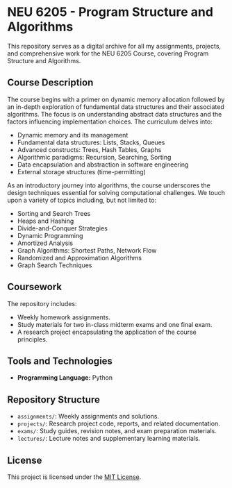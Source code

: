 # NEU 6205 - Program Structure and Algorithms

This repository serves as a digital archive for all my assignments, projects, and comprehensive work for the NEU 6205 Course, covering Program Structure and Algorithms.

## Course Description

The course begins with a primer on dynamic memory allocation followed by an in-depth exploration of fundamental data structures and their associated algorithms. The focus is on understanding abstract data structures and the factors influencing implementation choices. The curriculum delves into:

- Dynamic memory and its management
- Fundamental data structures: Lists, Stacks, Queues
- Advanced constructs: Trees, Hash Tables, Graphs
- Algorithmic paradigms: Recursion, Searching, Sorting
- Data encapsulation and abstraction in software engineering
- External storage structures (time-permitting)

As an introductory journey into algorithms, the course underscores the design techniques essential for solving computational challenges. We touch upon a variety of topics including, but not limited to:

- Sorting and Search Trees
- Heaps and Hashing
- Divide-and-Conquer Strategies
- Dynamic Programming
- Amortized Analysis
- Graph Algorithms: Shortest Paths, Network Flow
- Randomized and Approximation Algorithms
- Graph Search Techniques

## Coursework

The repository includes:

- Weekly homework assignments.
- Study materials for two in-class midterm exams and one final exam.
- A research project encapsulating the application of the course principles.

## Tools and Technologies

- **Programming Language:** Python

## Repository Structure

- `assignments/`: Weekly assignments and solutions.
- `projects/`: Research project code, reports, and related documentation.
- `exams/`: Study guides, revision notes, and exam preparation materials.
- `lectures/`: Lecture notes and supplementary learning materials.

## License

This project is licensed under the [MIT License](LICENSE).
